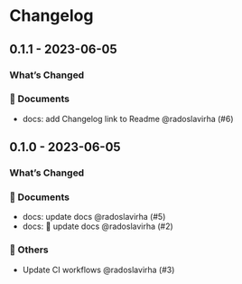 # Changelog

## 0.1.1 - 2023-06-05

### What’s Changed

### 📃 Documents

- docs: add Changelog link to Readme @radoslavirha (#6)

## 0.1.0 - 2023-06-05

### What’s Changed

### 📃 Documents

- docs: update docs @radoslavirha (#5)
- docs: :memo: update docs @radoslavirha (#2)

### 🔬 Others

- Update CI workflows @radoslavirha (#3)
